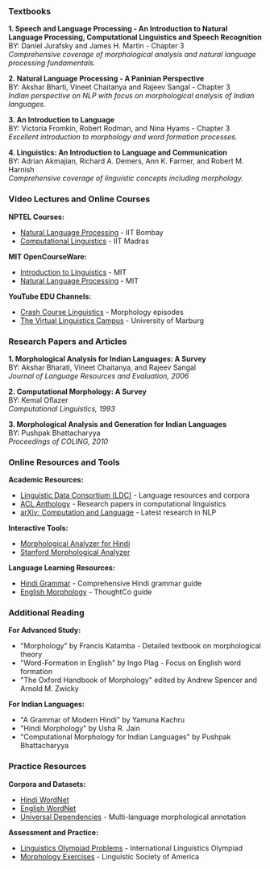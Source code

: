 ### Textbooks

**1. Speech and Language Processing - An Introduction to Natural Language Processing, Computational Linguistics and Speech Recognition**<br/>
BY: Daniel Jurafsky and James H. Martin - Chapter 3<br/>
_Comprehensive coverage of morphological analysis and natural language processing fundamentals._

**2. Natural Language Processing - A Paninian Perspective** <br/>
BY: Akshar Bharti, Vineet Chaitanya and Rajeev Sangal - Chapter 3<br/>
_Indian perspective on NLP with focus on morphological analysis of Indian languages._

**3. An Introduction to Language**<br/>
BY: Victoria Fromkin, Robert Rodman, and Nina Hyams - Chapter 3<br/>
_Excellent introduction to morphology and word formation processes._

**4. Linguistics: An Introduction to Language and Communication**<br/>
BY: Adrian Akmajian, Richard A. Demers, Ann K. Farmer, and Robert M. Harnish<br/>
_Comprehensive coverage of linguistic concepts including morphology._

### Video Lectures and Online Courses

**NPTEL Courses:**

- [Natural Language Processing](https://nptel.ac.in/courses/106/105/106105184/) - IIT Bombay
- [Computational Linguistics](https://nptel.ac.in/courses/106/105/106105183/) - IIT Madras

**MIT OpenCourseWare:**

- [Introduction to Linguistics](https://ocw.mit.edu/courses/24-900-introduction-to-linguistics-fall-2012/) - MIT
- [Natural Language Processing](https://ocw.mit.edu/courses/6-864-advanced-natural-language-processing-fall-2005/) - MIT

**YouTube EDU Channels:**

- [Crash Course Linguistics](https://www.youtube.com/playlist?list=PL8dPuuaLjXtP5mp25nStsuDzk2blncJDW) - Morphology episodes
- [The Virtual Linguistics Campus](https://www.youtube.com/user/VirtualLinguistics) - University of Marburg

### Research Papers and Articles

**1. Morphological Analysis for Indian Languages: A Survey**<br/>
BY: Akshar Bharati, Vineet Chaitanya, and Rajeev Sangal<br/>
_Journal of Language Resources and Evaluation, 2006_

**2. Computational Morphology: A Survey**<br/>
BY: Kemal Oflazer<br/>
_Computational Linguistics, 1993_

**3. Morphological Analysis and Generation for Indian Languages**<br/>
BY: Pushpak Bhattacharyya<br/>
_Proceedings of COLING, 2010_

### Online Resources and Tools

**Academic Resources:**

- [Linguistic Data Consortium (LDC)](https://www.ldc.upenn.edu/) - Language resources and corpora
- [ACL Anthology](https://aclanthology.org/) - Research papers in computational linguistics
- [arXiv: Computation and Language](https://arxiv.org/list/cs.CL/recent) - Latest research in NLP

**Interactive Tools:**

- [Morphological Analyzer for Hindi](http://tdil-dc.in/index.php?option=com_download&task=showresourceDetails&toolid=1628&lang=en)
- [Stanford Morphological Analyzer](https://nlp.stanford.edu/software/morphology.html)

**Language Learning Resources:**

- [Hindi Grammar](https://hindilanguage.info/hindi-grammar/) - Comprehensive Hindi grammar guide
- [English Morphology](https://www.thoughtco.com/morphology-words-term-1691407) - ThoughtCo guide

### Additional Reading

**For Advanced Study:**

- "Morphology" by Francis Katamba - Detailed textbook on morphological theory
- "Word-Formation in English" by Ingo Plag - Focus on English word formation
- "The Oxford Handbook of Morphology" edited by Andrew Spencer and Arnold M. Zwicky

**For Indian Languages:**

- "A Grammar of Modern Hindi" by Yamuna Kachru
- "Hindi Morphology" by Usha R. Jain
- "Computational Morphology for Indian Languages" by Pushpak Bhattacharyya

### Practice Resources

**Corpora and Datasets:**

- [Hindi WordNet](http://www.cfilt.iitb.ac.in/wordnet/webhwn/)
- [English WordNet](https://wordnet.princeton.edu/)
- [Universal Dependencies](https://universaldependencies.org/) - Multi-language morphological annotation

**Assessment and Practice:**

- [Linguistics Olympiad Problems](https://ioling.org/problems/) - International Linguistics Olympiad
- [Morphology Exercises](https://www.linguisticsociety.org/resource/morphology-exercises) - Linguistic Society of America
